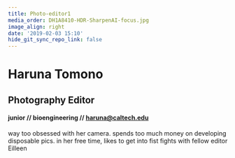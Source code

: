 ```yaml
---
title: Photo-editor1
media_order: DH1A8410-HDR-SharpenAI-focus.jpg
image_align: right
date: '2019-02-03 15:10'
hide_git_sync_repo_link: false
---
```


# Haruna Tomono
## Photography Editor
#### junior // bioengineering // [haruna@caltech.edu](mailto:haruna@caltech.edu)

way too obsessed with her camera. spends too much money on developing disposable pics. in her free time, likes to get into fist fights with fellow editor Eilleen